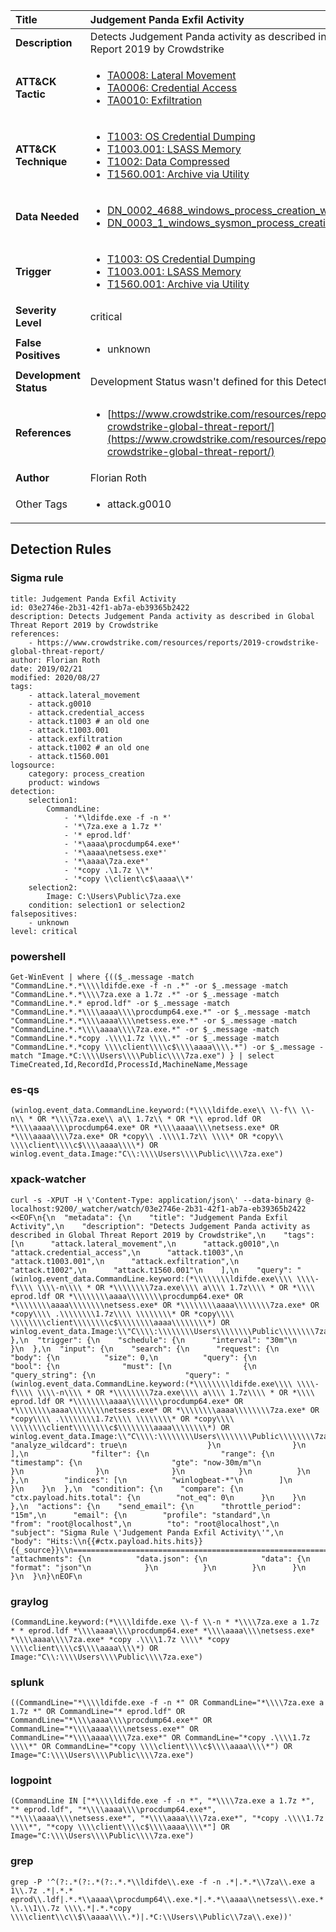 | Title                    | Judgement Panda Exfil Activity       |
|:-------------------------|:------------------|
| **Description**          | Detects Judgement Panda activity as described in Global Threat Report 2019 by Crowdstrike |
| **ATT&amp;CK Tactic**    |  <ul><li>[TA0008: Lateral Movement](https://attack.mitre.org/tactics/TA0008)</li><li>[TA0006: Credential Access](https://attack.mitre.org/tactics/TA0006)</li><li>[TA0010: Exfiltration](https://attack.mitre.org/tactics/TA0010)</li></ul>  |
| **ATT&amp;CK Technique** | <ul><li>[T1003: OS Credential Dumping](https://attack.mitre.org/techniques/T1003)</li><li>[T1003.001: LSASS Memory](https://attack.mitre.org/techniques/T1003.001)</li><li>[T1002: Data Compressed](https://attack.mitre.org/techniques/T1002)</li><li>[T1560.001: Archive via Utility](https://attack.mitre.org/techniques/T1560.001)</li></ul>  |
| **Data Needed**          | <ul><li>[DN_0002_4688_windows_process_creation_with_commandline](../Data_Needed/DN_0002_4688_windows_process_creation_with_commandline.md)</li><li>[DN_0003_1_windows_sysmon_process_creation](../Data_Needed/DN_0003_1_windows_sysmon_process_creation.md)</li></ul>  |
| **Trigger**              | <ul><li>[T1003: OS Credential Dumping](../Triggers/T1003.md)</li><li>[T1003.001: LSASS Memory](../Triggers/T1003.001.md)</li><li>[T1560.001: Archive via Utility](../Triggers/T1560.001.md)</li></ul>  |
| **Severity Level**       | critical |
| **False Positives**      | <ul><li>unknown</li></ul>  |
| **Development Status**   |  Development Status wasn't defined for this Detection Rule yet  |
| **References**           | <ul><li>[https://www.crowdstrike.com/resources/reports/2019-crowdstrike-global-threat-report/](https://www.crowdstrike.com/resources/reports/2019-crowdstrike-global-threat-report/)</li></ul>  |
| **Author**               | Florian Roth |
| Other Tags           | <ul><li>attack.g0010</li></ul> | 

## Detection Rules

### Sigma rule

```
title: Judgement Panda Exfil Activity
id: 03e2746e-2b31-42f1-ab7a-eb39365b2422
description: Detects Judgement Panda activity as described in Global Threat Report 2019 by Crowdstrike
references:
    - https://www.crowdstrike.com/resources/reports/2019-crowdstrike-global-threat-report/
author: Florian Roth
date: 2019/02/21
modified: 2020/08/27
tags:
    - attack.lateral_movement
    - attack.g0010
    - attack.credential_access
    - attack.t1003 # an old one
    - attack.t1003.001
    - attack.exfiltration
    - attack.t1002 # an old one
    - attack.t1560.001
logsource:
    category: process_creation
    product: windows
detection:
    selection1:
        CommandLine:
            - '*\ldifde.exe -f -n *'
            - '*\7za.exe a 1.7z *'
            - '* eprod.ldf'
            - '*\aaaa\procdump64.exe*'
            - '*\aaaa\netsess.exe*'
            - '*\aaaa\7za.exe*'
            - '*copy .\1.7z \\*'
            - '*copy \\client\c$\aaaa\\*'
    selection2:
        Image: C:\Users\Public\7za.exe
    condition: selection1 or selection2
falsepositives:
    - unknown
level: critical

```





### powershell
    
```
Get-WinEvent | where {(($_.message -match "CommandLine.*.*\\\\ldifde.exe -f -n .*" -or $_.message -match "CommandLine.*.*\\\\7za.exe a 1.7z .*" -or $_.message -match "CommandLine.*.* eprod.ldf" -or $_.message -match "CommandLine.*.*\\\\aaaa\\\\procdump64.exe.*" -or $_.message -match "CommandLine.*.*\\\\aaaa\\\\netsess.exe.*" -or $_.message -match "CommandLine.*.*\\\\aaaa\\\\7za.exe.*" -or $_.message -match "CommandLine.*.*copy .\\\\1.7z \\\\.*" -or $_.message -match "CommandLine.*.*copy \\\\client\\\\c$\\\\aaaa\\\\.*") -or $_.message -match "Image.*C:\\\\Users\\\\Public\\\\7za.exe") } | select TimeCreated,Id,RecordId,ProcessId,MachineName,Message
```


### es-qs
    
```
(winlog.event_data.CommandLine.keyword:(*\\\\ldifde.exe\\ \\-f\\ \\-n\\ * OR *\\\\7za.exe\\ a\\ 1.7z\\ * OR *\\ eprod.ldf OR *\\\\aaaa\\\\procdump64.exe* OR *\\\\aaaa\\\\netsess.exe* OR *\\\\aaaa\\\\7za.exe* OR *copy\\ .\\\\1.7z\\ \\\\* OR *copy\\ \\\\client\\\\c$\\\\aaaa\\\\*) OR winlog.event_data.Image:"C\\:\\\\Users\\\\Public\\\\7za.exe")
```


### xpack-watcher
    
```
curl -s -XPUT -H \'Content-Type: application/json\' --data-binary @- localhost:9200/_watcher/watch/03e2746e-2b31-42f1-ab7a-eb39365b2422 <<EOF\n{\n  "metadata": {\n    "title": "Judgement Panda Exfil Activity",\n    "description": "Detects Judgement Panda activity as described in Global Threat Report 2019 by Crowdstrike",\n    "tags": [\n      "attack.lateral_movement",\n      "attack.g0010",\n      "attack.credential_access",\n      "attack.t1003",\n      "attack.t1003.001",\n      "attack.exfiltration",\n      "attack.t1002",\n      "attack.t1560.001"\n    ],\n    "query": "(winlog.event_data.CommandLine.keyword:(*\\\\\\\\ldifde.exe\\\\ \\\\-f\\\\ \\\\-n\\\\ * OR *\\\\\\\\7za.exe\\\\ a\\\\ 1.7z\\\\ * OR *\\\\ eprod.ldf OR *\\\\\\\\aaaa\\\\\\\\procdump64.exe* OR *\\\\\\\\aaaa\\\\\\\\netsess.exe* OR *\\\\\\\\aaaa\\\\\\\\7za.exe* OR *copy\\\\ .\\\\\\\\1.7z\\\\ \\\\\\\\* OR *copy\\\\ \\\\\\\\client\\\\\\\\c$\\\\\\\\aaaa\\\\\\\\*) OR winlog.event_data.Image:\\"C\\\\:\\\\\\\\Users\\\\\\\\Public\\\\\\\\7za.exe\\")"\n  },\n  "trigger": {\n    "schedule": {\n      "interval": "30m"\n    }\n  },\n  "input": {\n    "search": {\n      "request": {\n        "body": {\n          "size": 0,\n          "query": {\n            "bool": {\n              "must": [\n                {\n                  "query_string": {\n                    "query": "(winlog.event_data.CommandLine.keyword:(*\\\\\\\\ldifde.exe\\\\ \\\\-f\\\\ \\\\-n\\\\ * OR *\\\\\\\\7za.exe\\\\ a\\\\ 1.7z\\\\ * OR *\\\\ eprod.ldf OR *\\\\\\\\aaaa\\\\\\\\procdump64.exe* OR *\\\\\\\\aaaa\\\\\\\\netsess.exe* OR *\\\\\\\\aaaa\\\\\\\\7za.exe* OR *copy\\\\ .\\\\\\\\1.7z\\\\ \\\\\\\\* OR *copy\\\\ \\\\\\\\client\\\\\\\\c$\\\\\\\\aaaa\\\\\\\\*) OR winlog.event_data.Image:\\"C\\\\:\\\\\\\\Users\\\\\\\\Public\\\\\\\\7za.exe\\")",\n                    "analyze_wildcard": true\n                  }\n                }\n              ],\n              "filter": {\n                "range": {\n                  "timestamp": {\n                    "gte": "now-30m/m"\n                  }\n                }\n              }\n            }\n          }\n        },\n        "indices": [\n          "winlogbeat-*"\n        ]\n      }\n    }\n  },\n  "condition": {\n    "compare": {\n      "ctx.payload.hits.total": {\n        "not_eq": 0\n      }\n    }\n  },\n  "actions": {\n    "send_email": {\n      "throttle_period": "15m",\n      "email": {\n        "profile": "standard",\n        "from": "root@localhost",\n        "to": "root@localhost",\n        "subject": "Sigma Rule \'Judgement Panda Exfil Activity\'",\n        "body": "Hits:\\n{{#ctx.payload.hits.hits}}{{_source}}\\n================================================================================\\n{{/ctx.payload.hits.hits}}",\n        "attachments": {\n          "data.json": {\n            "data": {\n              "format": "json"\n            }\n          }\n        }\n      }\n    }\n  }\n}\nEOF\n
```


### graylog
    
```
(CommandLine.keyword:(*\\\\ldifde.exe \\-f \\-n * *\\\\7za.exe a 1.7z * * eprod.ldf *\\\\aaaa\\\\procdump64.exe* *\\\\aaaa\\\\netsess.exe* *\\\\aaaa\\\\7za.exe* *copy .\\\\1.7z \\\\* *copy \\\\client\\\\c$\\\\aaaa\\\\*) OR Image:"C\\:\\\\Users\\\\Public\\\\7za.exe")
```


### splunk
    
```
((CommandLine="*\\\\ldifde.exe -f -n *" OR CommandLine="*\\\\7za.exe a 1.7z *" OR CommandLine="* eprod.ldf" OR CommandLine="*\\\\aaaa\\\\procdump64.exe*" OR CommandLine="*\\\\aaaa\\\\netsess.exe*" OR CommandLine="*\\\\aaaa\\\\7za.exe*" OR CommandLine="*copy .\\\\1.7z \\\\*" OR CommandLine="*copy \\\\client\\\\c$\\\\aaaa\\\\*") OR Image="C:\\\\Users\\\\Public\\\\7za.exe")
```


### logpoint
    
```
(CommandLine IN ["*\\\\ldifde.exe -f -n *", "*\\\\7za.exe a 1.7z *", "* eprod.ldf", "*\\\\aaaa\\\\procdump64.exe*", "*\\\\aaaa\\\\netsess.exe*", "*\\\\aaaa\\\\7za.exe*", "*copy .\\\\1.7z \\\\*", "*copy \\\\client\\\\c$\\\\aaaa\\\\*"] OR Image="C:\\\\Users\\\\Public\\\\7za.exe")
```


### grep
    
```
grep -P '^(?:.*(?:.*(?:.*.*\\ldifde\\.exe -f -n .*|.*.*\\7za\\.exe a 1\\.7z .*|.*.* eprod\\.ldf|.*.*\\aaaa\\procdump64\\.exe.*|.*.*\\aaaa\\netsess\\.exe.*|.*.*\\aaaa\\7za\\.exe.*|.*.*copy \\.\\1\\.7z \\\\.*|.*.*copy \\\\client\\c\\$\\aaaa\\\\.*)|.*C:\\Users\\Public\\7za\\.exe))'
```



